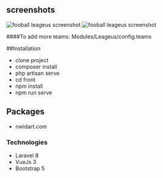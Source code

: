 ## screenshots
![fooball leageus screenshot](https://github.com/hossein-git/Laravel-Footbal-League/public/match-list.png)
![fooball leageus screenshot](https://github.com/hossein-git/Laravel-Footbal-League/public/footbal-main-screen.png)


####To add more teams:
    Modules/Leageus/config.teams


##Installation

- clone project
- composer install
- php artisan serve  
- cd front 
- npm install
- npm run serve

## Packages
- nwidart.com

### Technologies
- Laravel 8
- VueJs 3
- Bootstrap 5
